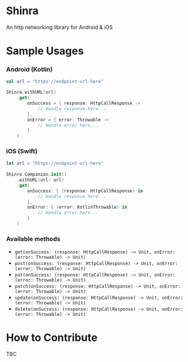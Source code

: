 # Shinra
An http networking library for Android & iOS

# Sample Usages

### Android (Kotlin)
```kotlin
val url = "https://endpoint-url-here"

Shinra.withURL(url)
    .get(
        onSuccess = { response: HttpCallResponse ->
            // Handle response here...
        },
        onError = { error: Throwable ->
            // Handle error here...
        }
    )
``` 

### iOS (Swift)
```swift
let url = "https://endpoint-url-here"
		
Shinra.Companion.init()
    .withURL(url: url)
    .get(
        onSuccess: { (response: HttpCallResponse) in
            // Handle response here...
        },
        onError: { (error: KotlinThrowable) in
            // Handle error here...
        }
    )
``` 

### Available methods
- `get(onSuccess: (response: HttpCallResponse) -> Unit, onError: (error: Throwable) -> Unit)`
- `post(onSuccess: (response: HttpCallResponse) -> Unit, onError: (error: Throwable) -> Unit)`
- `put(onSuccess: (response: HttpCallResponse) -> Unit, onError: (error: Throwable) -> Unit)`
- `patch(onSuccess: (response: HttpCallResponse) -> Unit, onError: (error: Throwable) -> Unit)`
- `update(onSuccess: (response: HttpCallResponse) -> Unit, onError: (error: Throwable) -> Unit)`
- `delete(onSuccess: (response: HttpCallResponse) -> Unit, onError: (error: Throwable) -> Unit)`


# How to Contribute
TBC
